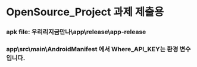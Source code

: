 # OpenSource_Project 과제 제출용

### apk file: 우리리지금만나\app\release\app-release

### app\src\main\AndroidManifest 에서 Where_API_KEY는 환경 변수입니다.